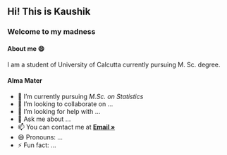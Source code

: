 ## Hi! This is Kaushik
### Welcome to my madness

#### About me 😄
I am a student of University of Calcutta currently pursuing M. Sc. degree. 

#### Alma Mater

- 🌱 I’m currently pursuing *M.Sc. on Statistics*
- 👯 I’m looking to collaborate on ...
- 🤔 I’m looking for help with ...
- 💬 Ask me about ...
- 📫 You can contact me at <a href="khatua.kaushik99@gmail.com"><strong>Email »</strong></a>
- 😄 Pronouns: ...
- ⚡ Fun fact: ...

